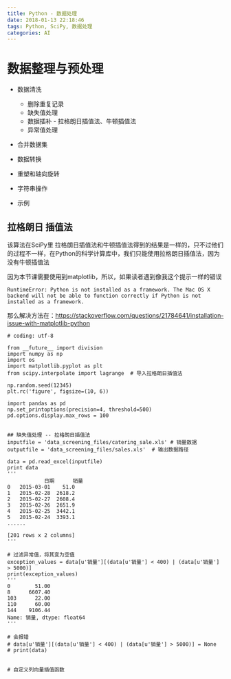 ```yaml
---
title: Python - 数据处理
date: 2018-01-13 22:18:46
tags: Python, SciPy, 数据处理
categories: AI
---
```


# 数据整理与预处理
- 数据清洗
  - 删除重复记录
  - 缺失值处理
  - 数据插补 - 拉格朗日插值法、牛顿插值法
  - 异常值处理

- 合并数据集
- 数据转换
- 重塑和轴向旋转
- 字符串操作
- 示例


## 拉格朗日 插值法 
该算法在SciPy里
拉格朗日插值法和牛顿插值法得到的结果是一样的，只不过他们的过程不一样，在Python的科学计算库中，我们只能使用拉格朗日插值法，因为没有牛顿插值法

因为本节课需要使用到matplotlib，所以，如果读者遇到像我这个提示一样的错误
```
RuntimeError: Python is not installed as a framework. The Mac OS X backend will not be able to function correctly if Python is not installed as a framework.
```
那么解决方法在：https://stackoverflow.com/questions/21784641/installation-issue-with-matplotlib-python

```
# coding: utf-8

from __future__ import division
import numpy as np
import os
import matplotlib.pyplot as plt
from scipy.interpolate import lagrange  # 导入拉格朗日插值法

np.random.seed(12345)
plt.rc('figure', figsize=(10, 6))

import pandas as pd
np.set_printoptions(precision=4, threshold=500)
pd.options.display.max_rows = 100


## 缺失值处理 -- 拉格朗日插值法
inputfile = 'data_screening_files/catering_sale.xls' # 销量数据
outputfile = 'data_screening_files/sales.xls'  # 输出数据路径

data = pd.read_excel(inputfile)
print data
'''
            日期      销量
0   2015-03-01    51.0
1   2015-02-28  2618.2
2   2015-02-27  2608.4
3   2015-02-26  2651.9
4   2015-02-25  3442.1
5   2015-02-24  3393.1
......

[201 rows x 2 columns]
'''

# 过滤异常值，将其变为空值
exception_values = data[u'销量'][(data[u'销量'] < 400) | (data[u'销量'] > 5000)]
print(exception_values)
'''
0        51.00
8      6607.40
103      22.00
110      60.00
144    9106.44
Name: 销量, dtype: float64
'''

# 会报错
# data[u'销量'][(data[u'销量'] < 400) | (data[u'销量'] > 5000)] = None
# print(data)


# 自定义列向量插值函数

```











